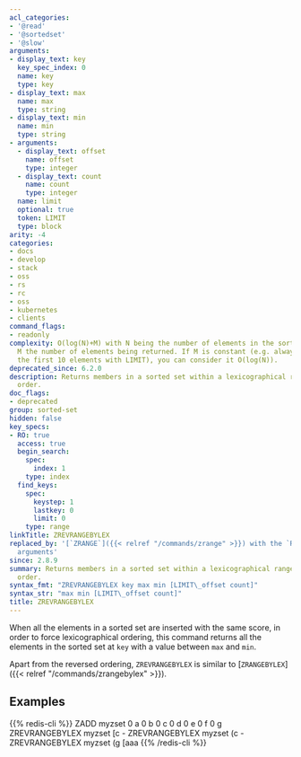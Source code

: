 ```yaml
---
acl_categories:
- '@read'
- '@sortedset'
- '@slow'
arguments:
- display_text: key
  key_spec_index: 0
  name: key
  type: key
- display_text: max
  name: max
  type: string
- display_text: min
  name: min
  type: string
- arguments:
  - display_text: offset
    name: offset
    type: integer
  - display_text: count
    name: count
    type: integer
  name: limit
  optional: true
  token: LIMIT
  type: block
arity: -4
categories:
- docs
- develop
- stack
- oss
- rs
- rc
- oss
- kubernetes
- clients
command_flags:
- readonly
complexity: O(log(N)+M) with N being the number of elements in the sorted set and
  M the number of elements being returned. If M is constant (e.g. always asking for
  the first 10 elements with LIMIT), you can consider it O(log(N)).
deprecated_since: 6.2.0
description: Returns members in a sorted set within a lexicographical range in reverse
  order.
doc_flags:
- deprecated
group: sorted-set
hidden: false
key_specs:
- RO: true
  access: true
  begin_search:
    spec:
      index: 1
    type: index
  find_keys:
    spec:
      keystep: 1
      lastkey: 0
      limit: 0
    type: range
linkTitle: ZREVRANGEBYLEX
replaced_by: '[`ZRANGE`]({{< relref "/commands/zrange" >}}) with the `REV` and `BYLEX`
  arguments'
since: 2.8.9
summary: Returns members in a sorted set within a lexicographical range in reverse
  order.
syntax_fmt: "ZREVRANGEBYLEX key max min [LIMIT\_offset count]"
syntax_str: "max min [LIMIT\_offset count]"
title: ZREVRANGEBYLEX
---
```

When all the elements in a sorted set are inserted with the same score, in order to force lexicographical ordering, this command returns all the elements in the sorted set at `key` with a value between `max` and `min`.

Apart from the reversed ordering, `ZREVRANGEBYLEX` is similar to [`ZRANGEBYLEX`]({{< relref "/commands/zrangebylex" >}}).

## Examples

{{% redis-cli %}}
ZADD myzset 0 a 0 b 0 c 0 d 0 e 0 f 0 g
ZREVRANGEBYLEX myzset [c -
ZREVRANGEBYLEX myzset (c -
ZREVRANGEBYLEX myzset (g [aaa
{{% /redis-cli %}}

